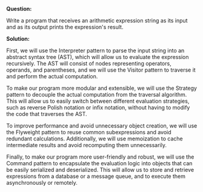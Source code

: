 **Question:**

Write a program that receives an arithmetic expression string as its input and as its output prints the expression's result.

**Solution:**

First, we will use the Interpreter pattern to parse the input string into an abstract syntax tree (AST), which will allow us to evaluate the expression recursively. The AST will consist of nodes representing operators, operands, and parentheses, and we will use the Visitor pattern to traverse it and perform the actual computation.

To make our program more modular and extensible, we will use the Strategy pattern to decouple the actual computation from the traversal algorithm. This will allow us to easily switch between different evaluation strategies, such as reverse Polish notation or infix notation, without having to modify the code that traverses the AST.

To improve performance and avoid unnecessary object creation, we will use the Flyweight pattern to reuse common subexpressions and avoid redundant calculations. Additionally, we will use memoization to cache intermediate results and avoid recomputing them unnecessarily.

Finally, to make our program more user-friendly and robust, we will use the Command pattern to encapsulate the evaluation logic into objects that can be easily serialized and deserialized. This will allow us to store and retrieve expressions from a database or a message queue, and to execute them asynchronously or remotely.
